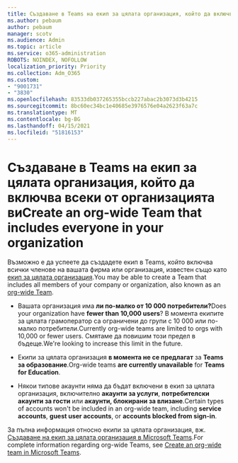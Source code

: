 ```yaml
---
title: Създаване в Teams на екип за цялата организация, който да включва всеки от организацията ви
ms.author: pebaum
author: pebaum
manager: scotv
ms.audience: Admin
ms.topic: article
ms.service: o365-administration
ROBOTS: NOINDEX, NOFOLLOW
localization_priority: Priority
ms.collection: Adm_O365
ms.custom:
- "9001731"
- "3830"
ms.openlocfilehash: 83533db037265355bccb227abac2b3073d3b4215
ms.sourcegitcommit: 8bc60ec34bc1e40685e3976576e04a2623f63a7c
ms.translationtype: MT
ms.contentlocale: bg-BG
ms.lasthandoff: 04/15/2021
ms.locfileid: "51816153"
---
```

# <a name="create-an-org-wide-team-that-includes-everyone-in-your-organization"></a><span data-ttu-id="e3a65-102">Създаване в Teams на екип за цялата организация, който да включва всеки от организацията ви</span><span class="sxs-lookup"><span data-stu-id="e3a65-102">Create an org-wide Team that includes everyone in your organization</span></span>

<span data-ttu-id="e3a65-103">Възможно е да успеете да създадете екип в Teams, който включва всички членове на вашата фирма или организация, известен също като [екип за цялата организация](https://docs.microsoft.com/microsoftteams/create-an-org-wide-team).</span><span class="sxs-lookup"><span data-stu-id="e3a65-103">You may be able to create a Team that includes all members of your company or organization, also known as an [org-wide Team](https://docs.microsoft.com/microsoftteams/create-an-org-wide-team).</span></span>

- <span data-ttu-id="e3a65-104">Вашата организация има **ли по-малко от 10 000 потребители?**</span><span class="sxs-lookup"><span data-stu-id="e3a65-104">Does your organization have **fewer than 10,000 users**?</span></span> <span data-ttu-id="e3a65-105">В момента екипите за цялата грамоператор са ограничени до групи с 10 000 или по-малко потребители.</span><span class="sxs-lookup"><span data-stu-id="e3a65-105">Currently org-wide teams are limited to orgs with 10,000 or fewer users.</span></span> <span data-ttu-id="e3a65-106">Смятаме да повишим този предел в бъдеще.</span><span class="sxs-lookup"><span data-stu-id="e3a65-106">We're looking to increase this limit in the future.</span></span>

- <span data-ttu-id="e3a65-107">Екипи за цялата организация **в момента не се предлагат** за **Teams за образование**.</span><span class="sxs-lookup"><span data-stu-id="e3a65-107">Org-wide teams **are currently unavailable** for **Teams for Education**.</span></span>

- <span data-ttu-id="e3a65-108">Някои типове акаунти няма да бъдат включени в екип за цялата организация, включително **акаунти за услуги**, **потребителски акаунти за гости** или **акаунти, блокирани за влизане**.</span><span class="sxs-lookup"><span data-stu-id="e3a65-108">Certain types of accounts won't be included in an org-wide team, including **service accounts**, **guest user accounts**, or **accounts blocked from sign-in**.</span></span>

<span data-ttu-id="e3a65-109">За пълна информация относно екипи за цялата организация, вж. [Създаване на екип за цялата организация в Microsoft Teams](https://docs.microsoft.com/microsoftteams/create-an-org-wide-team).</span><span class="sxs-lookup"><span data-stu-id="e3a65-109">For complete information regarding org-wide Teams, see [Create an org-wide team in Microsoft Teams](https://docs.microsoft.com/microsoftteams/create-an-org-wide-team).</span></span> 
